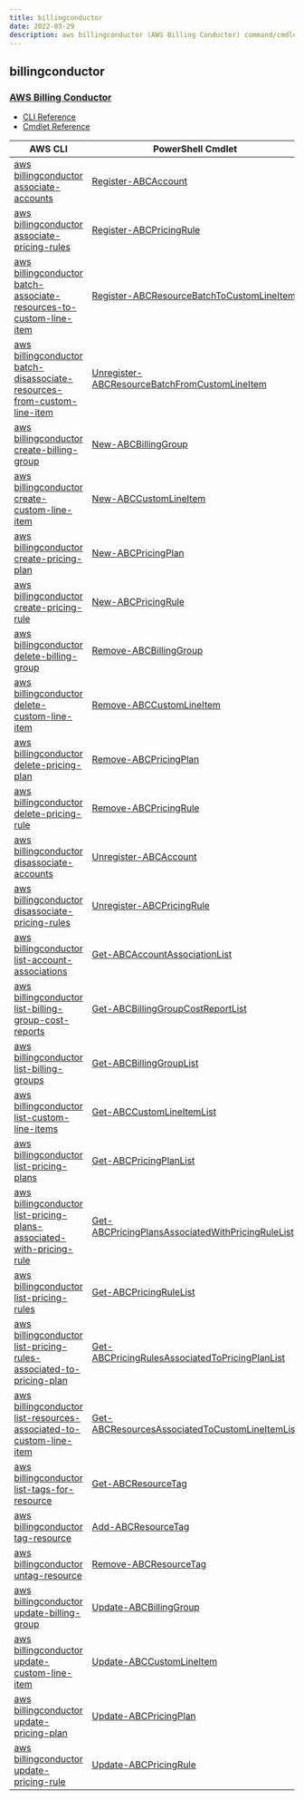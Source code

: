 ```yaml
---
title: billingconductor
date: 2022-03-29
description: aws billingconductor (AWS Billing Conductor) command/cmdlet list.
---
```


## billingconductor

### [AWS Billing Conductor](https://aws.amazon.com/aws-cost-management/aws-billing-conductor/)

* [CLI Reference](https://docs.aws.amazon.com/cli/latest/reference/billingconductor/index.html)
* [Cmdlet Reference](https://docs.aws.amazon.com/powershell/latest/reference/items/BillingConductor_cmdlets.html)

|AWS CLI|PowerShell Cmdlet|
|----|----|
|[aws billingconductor associate-accounts](https://docs.aws.amazon.com/cli/latest/reference/billingconductor/associate-accounts.html)|[Register-ABCAccount](https://docs.aws.amazon.com/powershell/latest/reference/items/Register-ABCAccount.html)|
|[aws billingconductor associate-pricing-rules](https://docs.aws.amazon.com/cli/latest/reference/billingconductor/associate-pricing-rules.html)|[Register-ABCPricingRule](https://docs.aws.amazon.com/powershell/latest/reference/items/Register-ABCPricingRule.html)|
|[aws billingconductor batch-associate-resources-to-custom-line-item](https://docs.aws.amazon.com/cli/latest/reference/billingconductor/batch-associate-resources-to-custom-line-item.html)|[Register-ABCResourceBatchToCustomLineItem](https://docs.aws.amazon.com/powershell/latest/reference/items/Register-ABCResourceBatchToCustomLineItem.html)|
|[aws billingconductor batch-disassociate-resources-from-custom-line-item](https://docs.aws.amazon.com/cli/latest/reference/billingconductor/batch-disassociate-resources-from-custom-line-item.html)|[Unregister-ABCResourceBatchFromCustomLineItem](https://docs.aws.amazon.com/powershell/latest/reference/items/Unregister-ABCResourceBatchFromCustomLineItem.html)|
|[aws billingconductor create-billing-group](https://docs.aws.amazon.com/cli/latest/reference/billingconductor/create-billing-group.html)|[New-ABCBillingGroup](https://docs.aws.amazon.com/powershell/latest/reference/items/New-ABCBillingGroup.html)|
|[aws billingconductor create-custom-line-item](https://docs.aws.amazon.com/cli/latest/reference/billingconductor/create-custom-line-item.html)|[New-ABCCustomLineItem](https://docs.aws.amazon.com/powershell/latest/reference/items/New-ABCCustomLineItem.html)|
|[aws billingconductor create-pricing-plan](https://docs.aws.amazon.com/cli/latest/reference/billingconductor/create-pricing-plan.html)|[New-ABCPricingPlan](https://docs.aws.amazon.com/powershell/latest/reference/items/New-ABCPricingPlan.html)|
|[aws billingconductor create-pricing-rule](https://docs.aws.amazon.com/cli/latest/reference/billingconductor/create-pricing-rule.html)|[New-ABCPricingRule](https://docs.aws.amazon.com/powershell/latest/reference/items/New-ABCPricingRule.html)|
|[aws billingconductor delete-billing-group](https://docs.aws.amazon.com/cli/latest/reference/billingconductor/delete-billing-group.html)|[Remove-ABCBillingGroup](https://docs.aws.amazon.com/powershell/latest/reference/items/Remove-ABCBillingGroup.html)|
|[aws billingconductor delete-custom-line-item](https://docs.aws.amazon.com/cli/latest/reference/billingconductor/delete-custom-line-item.html)|[Remove-ABCCustomLineItem](https://docs.aws.amazon.com/powershell/latest/reference/items/Remove-ABCCustomLineItem.html)|
|[aws billingconductor delete-pricing-plan](https://docs.aws.amazon.com/cli/latest/reference/billingconductor/delete-pricing-plan.html)|[Remove-ABCPricingPlan](https://docs.aws.amazon.com/powershell/latest/reference/items/Remove-ABCPricingPlan.html)|
|[aws billingconductor delete-pricing-rule](https://docs.aws.amazon.com/cli/latest/reference/billingconductor/delete-pricing-rule.html)|[Remove-ABCPricingRule](https://docs.aws.amazon.com/powershell/latest/reference/items/Remove-ABCPricingRule.html)|
|[aws billingconductor disassociate-accounts](https://docs.aws.amazon.com/cli/latest/reference/billingconductor/disassociate-accounts.html)|[Unregister-ABCAccount](https://docs.aws.amazon.com/powershell/latest/reference/items/Unregister-ABCAccount.html)|
|[aws billingconductor disassociate-pricing-rules](https://docs.aws.amazon.com/cli/latest/reference/billingconductor/disassociate-pricing-rules.html)|[Unregister-ABCPricingRule](https://docs.aws.amazon.com/powershell/latest/reference/items/Unregister-ABCPricingRule.html)|
|[aws billingconductor list-account-associations](https://docs.aws.amazon.com/cli/latest/reference/billingconductor/list-account-associations.html)|[Get-ABCAccountAssociationList](https://docs.aws.amazon.com/powershell/latest/reference/items/Get-ABCAccountAssociationList.html)|
|[aws billingconductor list-billing-group-cost-reports](https://docs.aws.amazon.com/cli/latest/reference/billingconductor/list-billing-group-cost-reports.html)|[Get-ABCBillingGroupCostReportList](https://docs.aws.amazon.com/powershell/latest/reference/items/Get-ABCBillingGroupCostReportList.html)|
|[aws billingconductor list-billing-groups](https://docs.aws.amazon.com/cli/latest/reference/billingconductor/list-billing-groups.html)|[Get-ABCBillingGroupList](https://docs.aws.amazon.com/powershell/latest/reference/items/Get-ABCBillingGroupList.html)|
|[aws billingconductor list-custom-line-items](https://docs.aws.amazon.com/cli/latest/reference/billingconductor/list-custom-line-items.html)|[Get-ABCCustomLineItemList](https://docs.aws.amazon.com/powershell/latest/reference/items/Get-ABCCustomLineItemList.html)|
|[aws billingconductor list-pricing-plans](https://docs.aws.amazon.com/cli/latest/reference/billingconductor/list-pricing-plans.html)|[Get-ABCPricingPlanList](https://docs.aws.amazon.com/powershell/latest/reference/items/Get-ABCPricingPlanList.html)|
|[aws billingconductor list-pricing-plans-associated-with-pricing-rule](https://docs.aws.amazon.com/cli/latest/reference/billingconductor/list-pricing-plans-associated-with-pricing-rule.html)|[Get-ABCPricingPlansAssociatedWithPricingRuleList](https://docs.aws.amazon.com/powershell/latest/reference/items/Get-ABCPricingPlansAssociatedWithPricingRuleList.html)|
|[aws billingconductor list-pricing-rules](https://docs.aws.amazon.com/cli/latest/reference/billingconductor/list-pricing-rules.html)|[Get-ABCPricingRuleList](https://docs.aws.amazon.com/powershell/latest/reference/items/Get-ABCPricingRuleList.html)|
|[aws billingconductor list-pricing-rules-associated-to-pricing-plan](https://docs.aws.amazon.com/cli/latest/reference/billingconductor/list-pricing-rules-associated-to-pricing-plan.html)|[Get-ABCPricingRulesAssociatedToPricingPlanList](https://docs.aws.amazon.com/powershell/latest/reference/items/Get-ABCPricingRulesAssociatedToPricingPlanList.html)|
|[aws billingconductor list-resources-associated-to-custom-line-item](https://docs.aws.amazon.com/cli/latest/reference/billingconductor/list-resources-associated-to-custom-line-item.html)|[Get-ABCResourcesAssociatedToCustomLineItemList](https://docs.aws.amazon.com/powershell/latest/reference/items/Get-ABCResourcesAssociatedToCustomLineItemList.html)|
|[aws billingconductor list-tags-for-resource](https://docs.aws.amazon.com/cli/latest/reference/billingconductor/list-tags-for-resource.html)|[Get-ABCResourceTag](https://docs.aws.amazon.com/powershell/latest/reference/items/Get-ABCResourceTag.html)|
|[aws billingconductor tag-resource](https://docs.aws.amazon.com/cli/latest/reference/billingconductor/tag-resource.html)|[Add-ABCResourceTag](https://docs.aws.amazon.com/powershell/latest/reference/items/Add-ABCResourceTag.html)|
|[aws billingconductor untag-resource](https://docs.aws.amazon.com/cli/latest/reference/billingconductor/untag-resource.html)|[Remove-ABCResourceTag](https://docs.aws.amazon.com/powershell/latest/reference/items/Remove-ABCResourceTag.html)|
|[aws billingconductor update-billing-group](https://docs.aws.amazon.com/cli/latest/reference/billingconductor/update-billing-group.html)|[Update-ABCBillingGroup](https://docs.aws.amazon.com/powershell/latest/reference/items/Update-ABCBillingGroup.html)|
|[aws billingconductor update-custom-line-item](https://docs.aws.amazon.com/cli/latest/reference/billingconductor/update-custom-line-item.html)|[Update-ABCCustomLineItem](https://docs.aws.amazon.com/powershell/latest/reference/items/Update-ABCCustomLineItem.html)|
|[aws billingconductor update-pricing-plan](https://docs.aws.amazon.com/cli/latest/reference/billingconductor/update-pricing-plan.html)|[Update-ABCPricingPlan](https://docs.aws.amazon.com/powershell/latest/reference/items/Update-ABCPricingPlan.html)|
|[aws billingconductor update-pricing-rule](https://docs.aws.amazon.com/cli/latest/reference/billingconductor/update-pricing-rule.html)|[Update-ABCPricingRule](https://docs.aws.amazon.com/powershell/latest/reference/items/Update-ABCPricingRule.html)|

